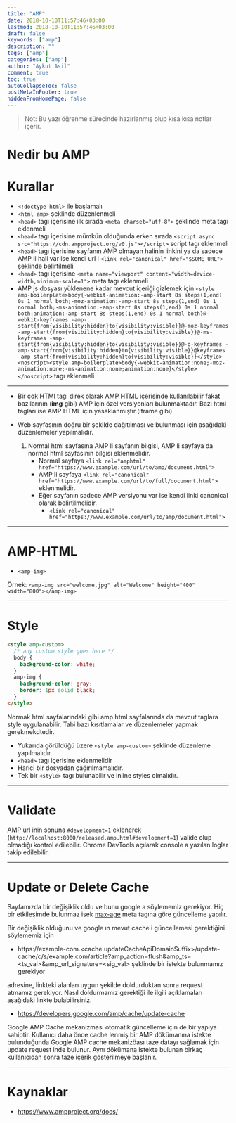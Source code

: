 ```yaml
---
title: "AMP"
date: 2018-10-10T11:57:46+03:00
lastmod: 2018-10-10T11:57:46+03:00
draft: false
keywords: ["amp"]
description: ""
tags: ["amp"]
categories: ["amp"]
author: "Aykut Asil"
comment: true
toc: true
autoCollapseToc: false
postMetaInFooter: true
hiddenFromHomePage: false
---
```


> Not: Bu yazı öğrenme sürecinde hazırlanmış olup kısa kısa notlar içerir.

# Nedir bu AMP

# Kurallar

- `<!doctype html>` ile başlamalı
- `<html amp>` şeklinde düzenlenmeli 
- `<head>` tagı içerisine ilk sırada `<meta charset="utf-8">` şeklinde meta tagı eklenmeli
- `<head>` tagı içerisine mümkün olduğunda erken sırada `<script async src="https://cdn.ampproject.org/v0.js"></script>` script tagı eklenmeli
- `<head>` tagı içerisine sayfanın AMP olmayan halinin linkini ya da sadece AMP li hali var ise kendi url i `<link rel="canonical" href="$SOME_URL">` şeklinde belirtilmeli
- `<head>` tagı içerisine `<meta name="viewport" content="width=device-width,minimum-scale=1">` meta tagı eklenmeli
- AMP js dosyası yüklenene kadar mevcut içeriği gizlemek için `<style amp-boilerplate>body{-webkit-animation:-amp-start 8s steps(1,end) 0s 1 normal both;-moz-animation:-amp-start 8s steps(1,end) 0s 1 normal both;-ms-animation:-amp-start 8s steps(1,end) 0s 1 normal both;animation:-amp-start 8s steps(1,end) 0s 1 normal both}@-webkit-keyframes -amp-start{from{visibility:hidden}to{visibility:visible}}@-moz-keyframes -amp-start{from{visibility:hidden}to{visibility:visible}}@-ms-keyframes -amp-start{from{visibility:hidden}to{visibility:visible}}@-o-keyframes -amp-start{from{visibility:hidden}to{visibility:visible}}@keyframes -amp-start{from{visibility:hidden}to{visibility:visible}}</style><noscript><style amp-boilerplate>body{-webkit-animation:none;-moz-animation:none;-ms-animation:none;animation:none}</style></noscript>` tagı eklenmeli

---

- Bir çok HTMl tagı direk olarak AMP HTML içerisinde kullanılabilir fakat bazılarının (**img** gibi) AMP için özel versiyonları bulunmaktadır. Bazı html tagları ise AMP HTML için yasaklanmıştır.(iframe gibi)

- Web sayfasının doğru bir şekilde dağıtılması ve bulunması için aşağıdaki düzenlemeler yapılmalıdır.
    1. Normal html sayfasına AMP li sayfanın bilgisi, AMP li sayfaya da normal html sayfasının bilgisi eklenmelidir.
        - Normal sayfaya `<link rel="amphtml" href="https://www.example.com/url/to/amp/document.html">`
        - AMP li sayfaya `<link rel="canonical" href="https://www.example.com/url/to/full/document.html">` eklenmelidir.
        - Eğer sayfanın sadece AMP versiyonu var ise kendi linki canonical olarak belirtilmelidir.
            - `<link rel="canonical" href="https://www.example.com/url/to/amp/document.html">`


---

# AMP-HTML

- `<amp-img>`

Örnek: `<amp-img src="welcome.jpg" alt="Welcome" height="400" width="800"></amp-img>`

---

# Style

```html
<style amp-custom>
  /* any custom style goes here */
  body {
    background-color: white;
  }
  amp-img {
    background-color: gray;
    border: 1px solid black;
  }
</style>
```

Normak html sayfalarındaki gibi amp html sayfalarında da mevcut taglara style uygulanabilir. Tabi bazı kısıtlamalar ve düzenlemeler yapmak gerekmekdtedir.

- Yukarıda görüldüğü üzere `<style amp-custom>` şeklinde düzenleme yapılmalıdır.
- `<head>` tagı içerisine eklenmelidir
- Harici bir dosyadan çağırılmamalıdır.
- Tek bir `<style>` tagı bulunabilir ve inline styles olmalıdır.

---

# Validate

AMP url inin sonuna `#development=1` eklenerek (`http://localhost:8000/released.amp.html#development=1`) valide olup olmadığı kontrol edilebilir. Chrome DevTools açılarak console a yazılan loglar takip edilebilir.

---

# Update or Delete Cache

Sayfamızda bir değişiklik oldu ve bunu google a söylememiz gerekiyor. Hiç bir etkileşimde bulunmaz isek [max-age](https://developer.mozilla.org/en-US/docs/Web/HTTP/Headers/Cache-Control) meta tagına göre güncelleme yapılır.

Bir değişiklik olduğunu ve google ın mevut cache i güncellemesi gerektiğini söylememiz için

- https://example-com.<cache.updateCacheApiDomainSuffix>/update-cache/c/s/example.com/article?amp_action=flush&amp_ts=<ts_val>&amp_url_signature=<sig_val> şeklinde bir istekte bulunmamız gerekiyor

adresine, linkteki alanları uygun şekilde doldurduktan sonra request atmamız gerekiyor. Nasıl doldurmamız gerektiği ile ilgili açıklamaları aşağıdaki linkte bulabilirsiniz.

- https://developers.google.com/amp/cache/update-cache


Google AMP Cache mekanizması otomatik güncelleme için de bir yapıya sahiptir. Kullanıcı daha önce cache lenmiş bir AMP dökümanına istekte bulunduğunda Google AMP cache mekanizöası taze datayı sağlamak için update request inde bulunur. Aynı dökümana istekte bulunan birkaç kullanıcıdan sonra taze içerik gösterilmeye başlanır.

---

















# Kaynaklar

- https://www.ampproject.org/docs/
